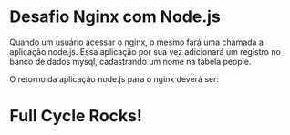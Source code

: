 # Desafio Nginx com Node.js

Quando um usuário acessar o nginx, o mesmo fará uma chamada a aplicação node.js. Essa aplicação por sua vez adicionará um registro no banco de dados mysql, cadastrando um nome na tabela people.

O retorno da aplicação node.js para o nginx deverá ser:

<h1>Full Cycle Rocks!</h1>
